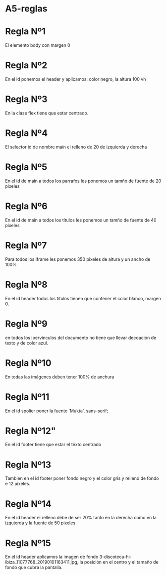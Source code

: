 # A5-reglas

# Regla Nº1

El elemento body con margen 0

# Regla Nº2

En el id ponemos el header y aplicamos: color negro, la altura 100 vh

# Regla Nº3

En la clase flex tiene que estar centrado.
# Regla Nº4

El selector id de nombre main el relleno de 20 de izquierda y derecha 

# Regla Nº5

En el id de main a todos los parrafos les ponemos un tamño de fuente de 20 pixeles

# Regla Nº6

En el id de main a todos los títulos les ponemos un tamño de fuente de 40 pixeles

# Regla Nº7

Para todos los iframe les ponemos 350 pixeles de altura y un ancho de 100%

# Regla Nº8

En el id header todos los títulos tienen que contener el color blanco, margen 0. 

# Regla Nº9

en todos los ipervinculos del documento no tiene que llevar decoación de texto y de color azul.

# Regla Nº10

En todas las imágenes deben tener 100% de anchura 

# Regla Nº11

En el id spolier poner la fuente 'Mukta', sans-serif;

# Regla Nº12"

En el id footer tiene que estar el texto centrado

# Regla Nº13

Tambien en el id footer poner fondo negro y el color gris y relleno de fondo e 12 pixeles.

# Regla Nº14

 En el id header el relleno debe de ser 20% tanto en la derecha como en la izquierda y la fuente de 50 pixeles

# Regla Nº15
En el id header aplicamos la imagen de fondo 3-discoteca-hi-ibiza_11077768_20190101163411.jpg, la posición en el centro y el tamaño de fondo que cubra la pantalla.

